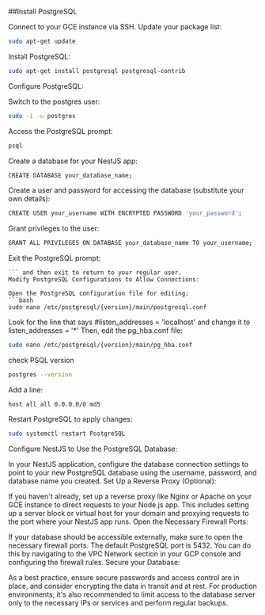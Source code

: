 ##Install PostgreSQL

Connect to your GCE instance via SSH.
Update your package list: 
```bash
sudo apt-get update
```

Install PostgreSQL: 
```bash
sudo apt-get install postgresql postgresql-contrib
```

Configure PostgreSQL:

Switch to the postgres user: 
```bash
sudo -i -u postgres
```

Access the PostgreSQL prompt: 
```bash
psql
```

Create a database for your NestJS app: 
```bash
CREATE DATABASE your_database_name;
```
Create a user and password for accessing the database (substitute your own details): 
```bash
CREATE USER your_username WITH ENCRYPTED PASSWORD 'your_password';
```

Grant privileges to the user: 
```bash
GRANT ALL PRIVILEGES ON DATABASE your_database_name TO your_username;
```

Exit the PostgreSQL prompt: 
```bash\q
``` and then exit to return to your regular user.
Modify PostgreSQL Configurations to Allow Connections:

Open the PostgreSQL configuration file for editing:
```bash
sudo nano /etc/postgresql/{version}/main/postgresql.conf
```
Look for the line that says #listen_addresses = 'localhost' and change it to listen_addresses = '*'
Then, edit the pg_hba.conf file: 
```bash
sudo nano /etc/postgresql/{version}/main/pg_hba.conf
```
check PSQL version
```bash
postgres --version
```
Add a line: 
```
host all all 0.0.0.0/0 md5
```
Restart PostgreSQL to apply changes: 
```bash
sudo systemctl restart PostgreSQL
```

Configure NestJS to Use the PostgreSQL Database:

In your NestJS application, configure the database connection settings to point to your new PostgreSQL database using the username, password, and database name you created.
Set Up a Reverse Proxy (Optional):

If you haven't already, set up a reverse proxy like Nginx or Apache on your GCE instance to direct requests to your Node.js app.
This includes setting up a server block or virtual host for your domain and proxying requests to the port where your NestJS app runs.
Open the Necessary Firewall Ports:

If your database should be accessible externally, make sure to open the necessary firewall ports. The default PostgreSQL port is 5432.
You can do this by navigating to the VPC Network section in your GCP console and configuring the firewall rules.
Secure your Database:

As a best practice, ensure secure passwords and access control are in place, and consider encrypting the data in transit and at rest.
For production environments, it's also recommended to limit access to the database server only to the necessary IPs or services and perform regular backups.
